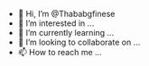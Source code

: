 - 👋 Hi, I’m @Thababgfinese
- 👀 I’m interested in ...
- 🌱 I’m currently learning ...
- 💞️ I’m looking to collaborate on ...
- 📫 How to reach me ...

<!---
Thababgfinese/Thababgfinese is a ✨ special ✨ repository because its `README.md` (this file) appears on your GitHub profile.
You can click the Preview link to take a look at your changes.
--->
